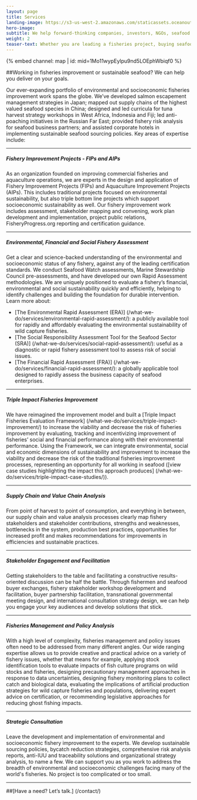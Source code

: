 ```yaml
---
layout: page 
title: Services
landing-image: https://s3-us-west-2.amazonaws.com/staticassets.oceanoutcomes.org/rollover+images/services-hover.jpg
hero-image:
subtitle: We help forward-thinking companies, investors, NGOs, seafood harvesters and others deliver on their sustainable seafood and fisheries improvement goals.
weight: 2
teaser-text: Whether you are leading a fisheries project, buying seafood, investing in fisheries reform, or part of an initiative or NGO in the seafood sector, the environmental and business case for sustainability has never been stronger. Let us help deliver the impact you seek.
---
```


<div class="map-section">
  <div class="grid-container">
    {% embed channel: map | id: mid=1Mo11wypEylpu9nd5LOEphWbiqf0 %}
  </div>
</div>

##Working in fisheries improvement or sustainable seafood? We can help you deliver on your goals.

Our ever-expanding portfolio of environmental and socioeconomic fisheries improvement work spans the globe. We’ve developed salmon escapement management strategies in Japan; mapped out supply chains of the highest valued seafood species in China; designed and led curricula for tuna harvest strategy workshops in West Africa, Indonesia and Fiji; led anti-poaching initiatives in the Russian Far East; provided fishery risk analysis for seafood business partners; and assisted corporate hotels in implementing sustainable seafood sourcing policies. Key areas of expertise include:

----

##### Fishery Improvement Projects - FIPs and AIPs
 
As an organization founded on improving commercial fisheries and aquaculture operations, we are experts in the design and application of Fishery Improvement Projects (FIPs) and Aquaculture Improvement Projects (AIPs). This includes traditional projects focused on environmental sustainability, but also triple bottom line projects which support socioeconomic sustainability as well. Our fishery improvement work includes assessment, stakeholder mapping and convening, work plan development and implementation, project public relations, FisheryProgress.org reporting and certification guidance.

----

##### Environmental, Financial and Social Fishery Assessment
 
Get a clear and science-backed understanding of the environmental and socioeconomic status of any fishery, against any of the leading certification standards. We conduct Seafood Watch assessments, Marine Stewardship Council pre-assessments, and have developed our own Rapid Assessment methodologies. We are uniquely positioned to evaluate a fishery’s financial, environmental and social sustainability quickly and efficiently, helping to identify challenges and building the foundation for durable intervention. Learn more about:  

* [The Environmental Rapid Assessment (ERA)] (/what-we-do/services/environmental-rapid-assessment/): a publicly available tool for rapidly and affordably evaluating the environmental sustainability of wild capture fisheries.
* [The Social Responsibility Assessment Tool for the Seafood Sector (SRA)] (/what-we-do/services/social-rapid-assessment/): useful as a diagnostic or rapid fishery assessment tool to assess risk of social issues.
* [The Financial Rapid Assessment (FRA)] (/what-we-do/services/financial-rapid-assessment/): a globally applicable tool designed to rapidly assess the business capacity of seafood enterprises.

----

##### Triple Impact Fisheries Improvement

We have reimagined the improvement model and built a [Triple Impact Fisheries Evaluation Framework] (/what-we-do/services/triple-impact-improvement/) to increase the viability and decrease the risk of fisheries improvement by evaluating, tracking and incentivizing improvement of fisheries’ social and financial performance along with their environmental performance. Using the Framework, we can integrate environmental, social and economic dimensions of sustainability and improvement to increase the viability and decrease the risk of the traditional fisheries improvement processes, representing an opportunity for all working in seafood ([view case studies highlighting the impact this approach produces] (/what-we-do/services/triple-impact-case-studies/)).

----

##### Supply Chain and Value Chain Analysis

From point of harvest to point of consumption, and everything in between, our supply chain and value analysis processes clearly map fishery stakeholders and stakeholder contributions, strengths and weaknesses, bottlenecks in the system, production best practices, opportunities for increased profit and makes recommendations for improvements in efficiencies and sustainable practices.

----

##### Stakeholder Engagement and Facilitation
 
Getting stakeholders to the table and facilitating a constructive results-oriented discussion can be half the battle. Through fishermen and seafood buyer exchanges, fishery stakeholder workshop development and facilitation, buyer partnership facilitation, transnational governmental meeting design, and international consultation strategy design, we can help you engage your key audiences and develop solutions that stick.  

----

##### Fisheries Management and Policy Analysis 

With a high level of complexity, fisheries management and policy issues often need to be addressed from many different angles. Our wide ranging expertise allows us to provide creative and practical advice on a variety of fishery issues, whether that means for example, applying stock identification tools to evaluate impacts of fish culture programs on wild stocks and fisheries, designing precautionary management approaches in response to data uncertainties, designing fishery monitoring plans to collect catch and biological data, evaluating the implications of artificial production strategies for wild capture fisheries and populations, delivering expert advice on certification, or recommending legislative approaches for reducing ghost fishing impacts.

----

##### Strategic Consultation 

Leave the development and implementation of environmental and socioeconomic fishery improvement to the experts. We develop sustainable sourcing policies, bycatch reduction strategies, comprehensive risk analysis reports, anti-IUU and traceability solutions and organizational strategy analysis, to name a few. We can support you as you work to address the breadth of environmental and socioeconomic challenges facing many of the world's fisheries. No project is too complicated or too small.

----

##[Have a need? Let’s talk.] (/contact/)
